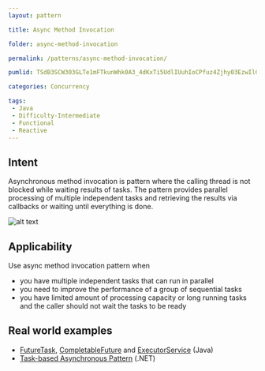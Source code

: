 ```yaml
---
layout: pattern

title: Async Method Invocation

folder: async-method-invocation

permalink: /patterns/async-method-invocation/

pumlid: TSdB3SCW303GLTe1mFTkunWhk0A3_4dKxTi5UdlIUuhIoCPfuz4Zjhy03EzwIlGyqjbeQR16fJL1HjuOQF362qjZbrFBnWWsTPZeFm3wHwbCZhvQ4RqMOSXIuA1_LzDctJd75m00

categories: Concurrency

tags:
 - Java
 - Difficulty-Intermediate
 - Functional
 - Reactive
---
```


## Intent
Asynchronous method invocation is pattern where the calling thread
is not blocked while waiting results of tasks. The pattern provides parallel
processing of multiple independent tasks and retrieving the results via
callbacks or waiting until everything is done. 

![alt text](./etc/async-method-invocation.png "Async Method Invocation")

## Applicability
Use async method invocation pattern when

* you have multiple independent tasks that can run in parallel
* you need to improve the performance of a group of sequential tasks
* you have limited amount of processing capacity or long running tasks and the
  caller should not wait the tasks to be ready

## Real world examples

* [FutureTask](http://docs.oracle.com/javase/8/docs/api/java/util/concurrent/FutureTask.html), [CompletableFuture](https://docs.oracle.com/javase/8/docs/api/java/util/concurrent/CompletableFuture.html) and [ExecutorService](http://docs.oracle.com/javase/8/docs/api/java/util/concurrent/ExecutorService.html) (Java)
* [Task-based Asynchronous Pattern](https://msdn.microsoft.com/en-us/library/hh873175.aspx) (.NET)
